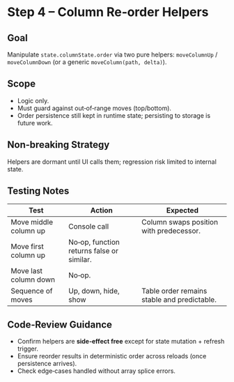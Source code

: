 # Step 4 – Column Re‑order Helpers

## Goal  
Manipulate `state.columnState.order` via two pure helpers: `moveColumnUp` / `moveColumnDown` (or a generic `moveColumn(path, delta)`).

## Scope  
* Logic only.  
* Must guard against out‑of‑range moves (top/bottom).  
* Order persistence still kept in runtime state; persisting to storage is future work.

## Non‑breaking Strategy  
Helpers are dormant until UI calls them; regression risk limited to internal state.

## Testing Notes  

| Test | Action | Expected |
|------|--------|----------|
| Move middle column up | Console call | Column swaps position with predecessor. |
| Move first column up | No‑op, function returns false or similar. |
| Move last column down | No‑op. |
| Sequence of moves | Up, down, hide, show | Table order remains stable and predictable. |

## Code‑Review Guidance  

* Confirm helpers are **side‑effect free** except for state mutation + refresh trigger.  
* Ensure reorder results in deterministic order across reloads (once persistence arrives).  
* Check edge‑cases handled without array splice errors.
